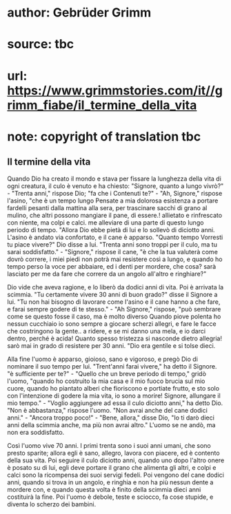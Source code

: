 # author: Gebrüder Grimm
# source: tbc
# url: https://www.grimmstories.com/it//grimm_fiabe/il_termine_della_vita
# note: copyright of translation tbc

## Il termine della vita 

Quando Dio ha creato il mondo e stava per fissare la lunghezza della
vita di ogni creatura, il culo è venuto e ha chiesto: "Signore, quanto
a lungo vivrò?" - "Trenta anni," rispose Dio; "fa che i Contenuti
te?" - "Ah, Signore," rispose l'asino, "che è un tempo lungo
Pensate a mia dolorosa esistenza a portare fardelli pesanti dalla
mattina alla sera, per trascinare sacchi di grano al mulino, che altri
possono mangiare il pane, di essere.! allietato e rinfrescato con
niente, ma colpi e calci. me alleviare di una parte di questo lungo
periodo di tempo. "Allora Dio ebbe pietà di lui e lo sollevò di
diciotto anni. L'asino è andato via confortato, e il cane è apparso.
"Quanto tempo Vorresti tu piace vivere?" Dio disse a lui. "Trenta
anni sono troppi per il culo, ma tu sarai soddisfatto." - "Signore,"
rispose il cane, "è che la tua valuterà come dovrò correre, i miei
piedi non potrà mai resistere così a lungo, e quando ho tempo perso la
voce per abbaiare, ed i denti per mordere, che cosa? sarà lasciato per
me da fare che correre da un angolo all'altro e ringhiare?"

Dio vide che aveva ragione, e lo liberò da dodici anni di vita. Poi è
arrivata la scimmia. "Tu certamente vivere 30 anni di buon grado?"
disse il Signore a lui. "Tu non hai bisogno di lavorare come l'asino e
il cane hanno a che fare, e farai sempre godere di te stesso." - "Ah
Signore," rispose, "può sembrare come se questo fosse il caso, ma è
molto diverso Quando piove polenta ho nessun cucchiaio io sono sempre a
giocare scherzi allegri, e fare le facce che costringono la gente.. a
ridere, e se mi danno una mela, e io darci dentro, perché è acida!
Quanto spesso tristezza si nasconde dietro allegria! sarò mai in grado
di resistere per 30 anni. "Dio era gentile e si tolse dieci.

Alla fine l'uomo è apparso, gioioso, sano e vigoroso, e pregò Dio di
nominare il suo tempo per lui. "Trent'anni farai vivere," ha detto il
Signore. "è sufficiente per te?" - "Quello che un breve periodo di
tempo," gridò l'uomo, "quando ho costruito la mia casa e il mio fuoco
brucia sul mio cuore, quando ho piantato alberi che fioriscono e
portiate frutto, e sto solo con l'intenzione di godere la mia vita, io
sono a morire! Signore, allungare il mio tempo." - "Voglio aggiungere
ad essa il culo diciotto anni," ha detto Dio. "Non è abbastanza,"
rispose l'uomo. "Non avrai anche del cane dodici anni." - "Ancora
troppo poco!" - "Bene, allora," disse Dio, "Io ti darò dieci anni
della scimmia anche, ma più non avrai altro." L'uomo se ne andò, ma
non era soddisfatto.

Così l'uomo vive 70 anni. I primi trenta sono i suoi anni umani, che
sono presto sparite; allora egli è sano, allegro, lavora con piacere, ed
è contento della sua vita. Poi seguire il culo diciotto anni, quando uno
dopo l'altro onere è posato su di lui, egli deve portare il grano che
alimenta gli altri, e colpi e calci sono la ricompensa dei suoi servigi
fedeli. Poi vengono del cane dodici anni, quando si trova in un angolo,
e ringhia e non ha più nessun dente a mordere con, e quando questa volta
è finito della scimmia dieci anni costituirà la fine. Poi l'uomo è
debole, teste e sciocco, fa cose stupide, e diventa lo scherzo dei
bambini.
